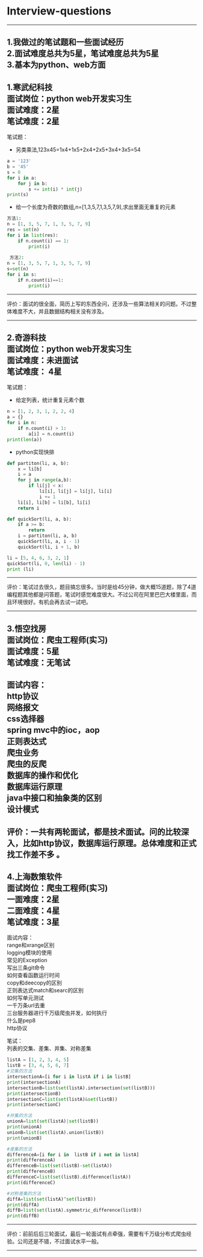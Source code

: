 # Interview-questions
***
1.我做过的笔试题和一些面试经历  
2.面试难度总共为5星，笔试难度总共为5星  
3.基本为python、web方面
---
1.寒武纪科技  
面试岗位：python web开发实习生  
面试难度：2星  
笔试难度：2星
---
笔试题：
* 另类乘法,123x45=1x4+1x5+2x4+2x5+3x4+3x5=54  
```python
a = '123'
b = '45'
s = 0
for i in a:
    for j in b:
        s += int(i) * int(j)
print(s)
```
* 给一个长度为奇数的数组,n=[1,3,5,7,1,3,5,7,9],求出里面无重复的元素
```python
方法1:
n = [1, 3, 5, 7, 1, 3, 5, 7, 9]
res = set(n)
for i in list(res):
    if n.count(i) == 1:
        print(i)
 
 方法2:
n = [1, 3, 5, 7, 1, 3, 5, 7, 9]
s=set(n)
for i in s:
    if n.count(i)==1:
        print(i)
```
---
评价：面试的很全面，简历上写的东西全问，还涉及一些算法相关的问题。不过整体难度不大，并且数据结构相关没有涉及。

---

2.奇游科技  
面试岗位：python web开发实习生  
面试难度：未进面试  
笔试难度： 4星  
----
笔试题：
* 给定列表，统计重复元素个数
```python
n = [1, 2, 3, 1, 2, 2, 4]
a = {}
for i in n:
    if n.count(i) > 1:
        a[i] = n.count(i)
print(len(a))

```
* python实现快排
```python
def partiton(li, a, b):
    x = li[b]
    i = a
    for j in range(a,b): 
        if li[j] < x:
            li[i], li[j] = li[j], li[i]
            i += 1
    li[i], li[b] = li[b], li[i]
    return i

def quickSort(li, a, b):
    if a >= b:
        return
    i = partiton(li, a, b)
    quickSort(li, a, i - 1)
    quickSort(li, i + 1, b)

li = [5, 4, 6, 3, 2, 1]
quickSort(li, 0, len(li) - 1)
print (li)


```
---
评价：笔试过去很久，题目搞忘很多。当时是给45分钟，做大概15道题，除了4道编程题其他都是问答题，笔试时感觉难度很大。不过公司在阿里巴巴大楼里面，而且环境很好。有机会再去试一试吧。  

---
3.悟空找房  
面试岗位：爬虫工程师(实习)  
面试难度：5星  
笔试难度：无笔试
---
面试内容：  
http协议  
网络报文  
css选择器  
spring mvc中的ioc，aop  
正则表达式  
爬虫业务  
爬虫的反爬  
数据库的操作和优化  
数据库运行原理  
java中接口和抽象类的区别  
设计模式
---
评价：一共有两轮面试，都是技术面试。问的比较深入，比如http协议，数据库运行原理。总体难度和正式找工作差不多
。
---

4.上海数策软件  
面试岗位：爬虫工程师(实习)  
一面难度：2星  
二面难度：4星  
笔试难度：3星
---
面试内容：  
range和xrange区别  
logging模块的使用  
常见的Exception  
写出三条git命令  
如何查看函数运行时间  
copy和deecopy的区别  
正则表达式match和searc的区别  
如何写单元测试  
一千万条url去重  
三台服务器进行千万级爬虫并发，如何执行  
什么是pep8  
http协议  
   
笔试：  
列表的交集、差集、并集、对称差集
```python
listA = [1, 2, 3, 4, 5]
listB = [3, 4, 5, 6, 7]
#交集的方法
intersectionA=[i for i in listA if i in listB]
print(intersectionA)
intersectionB=list(set(listA).intersection(set(listB)))
print(intersectionB)
intersectionC=list(set(listA)&set(listB))
print(intersectionC)

#并集的方法
unionA=list(set(listA)|set(listB))
print(unionA)
unionB=list(set(listA).union(listB))
print(unionB)

#差集的方法
differenceA=[i for i in  listB if i not in listA]
print(differenceA)
differenceB=list(set(listB)-set(listA))
print(differenceB)
differenceC=list(set(listB).difference(listA))
print(differenceC)

#对称差集的方法
diffA=list(set(listA)^set(listB))
print(diffA)
diffB=list(set(listA).symmetric_difference(listB))
print(diffB)

```
---
评价：前前后后三轮面试，最后一轮面试有点牵强，需要有千万级分布式爬虫经验。公司还是不错，不过面试水平一般。

---